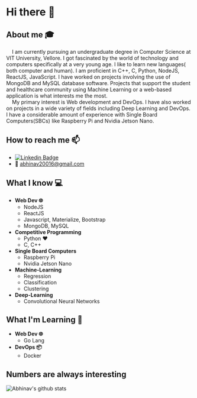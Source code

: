 # Hi there 👋

## About me :mortar_board:
&nbsp;&nbsp;&nbsp;&nbsp;I am currently pursuing an undergraduate degree in Computer Science at VIT University, Vellore. I got fascinated by the world of technology and computers specifically at a very young age. I like to learn new languages( both computer and human). I am proficient in C++, C, Python, NodeJS, ReactJS, JavaScript. I have worked on projects involving the use of MongoDB and MySQL database software. Projects that support the student and healthcare community using Machine Learning or a web-based application is what interests me the most.<br />
&nbsp;&nbsp;&nbsp;&nbsp;My primary interest is Web development and DevOps. I have also worked on projects in a wide variety of fields including Deep Learning and DevOps. I have a considerable amount of experience with Single Board Computers(SBCs) like Raspberry Pi and Nvidia Jetson Nano. 

 ## How to reach me 📫
 - [![Linkedin Badge](https://img.shields.io/badge/-LinkedIn-blue?style=flat-square&logo=Linkedin&logoColor=white&link=https://www.linkedin.com/in/harshkumarkhatri/)](https://www.linkedin.com/in/abhinav-gorantla-71b5b01a3/)
 - 📧 abhinav20016@gmail.com
 
 ## What I know :computer:
- **Web Dev 🌐**
  - NodeJS
  - ReactJS
  - Javascript, Materialize, Bootstrap
  - MongoDB, MySQL
- **Competitive Programming**
  - Python ❤️
  - C, C++
- **Single Board Computers**
  - Raspberry Pi
  - Nvidia Jetson Nano
- **Machine-Learning**
  - Regression
  - Classification
  - Clustering
- **Deep-Learning**
  - Convolutional Neural Networks

## What I'm Learning 📖
- **Web Dev 🌐**
  - Go Lang
- **DevOps 📦**
  - Docker
  
## Numbers are always interesting

![Abhinav's github stats](https://github-readme-stats.vercel.app/api?username=AbhinavGor&theme=tokyonight&show_icons=true)


<!--
**AbhinavGor/AbhinavGor** is a ✨ _special_ ✨ repository because its `README.md` (this file) appears on your GitHub profile.

Here are some ideas to get you started:

- 🔭 I’m currently working on ...
- 🌱 I’m currently learning ...
- 👯 I’m looking to collaborate on ...
- 🤔 I’m looking for help with ...
- 💬 Ask me about ...
- 📫 How to reach me: ...
- 😄 Pronouns: ...
- ⚡ Fun fact: ...
-->
